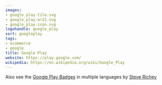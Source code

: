 ```yaml
---
images:
- google_play-tile.svg
- google_play-ar21.svg
- google_play-icon.svg
logohandle: google_play
sort: googleplay
tags:
- ecommerce
- google
title: Google Play
website: https://play.google.com/
wikipedia: https://en.wikipedia.org/wiki/Google_Play
---
```


Also see the [Google Play Badges](https://github.com/steverichey/google-play-badge-svg/tree/master/img) in multiple languages by [Steve Richey](http://www.steverichey.com/)
